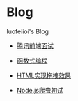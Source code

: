 # Blog
luofeiioi's Blog

* [腾讯前端面试](https://github.com/luofeiioi/Blog/issues/1)

* [函数式编程](https://github.com/luofeiioi/Blog/issues/2)

* [HTML实现拖拽效果](https://github.com/luofeiioi/Blog/issues/3)

* [Node.js爬虫初试](https://github.com/luofeiioi/Blog/issues/4)
